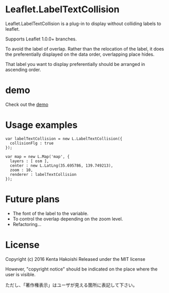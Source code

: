 # Leaflet.LabelTextCollision
Leaflet.LabelTextCollision is a plug-in to display without colliding labels to leaflet.

Supports Leaflet 1.0.0+ branches.

To avoid the label of overlap. Rather than the relocation of the label, it does the preferentially displayed on the data order, overlapping place hides.

That label you want to display preferentially should be arranged in ascending order.

# demo
Check out the <a href="https://yakitoritabetai.github.io/Leaflet.LabelTextCollision/">demo</a>


# Usage examples
```
var labelTextCollision = new L.LabelTextCollision({
  collisionFlg : true
});

var map = new L.Map('map', {
  layers : [ osm ],
  center : new L.LatLng(35.695786, 139.749213),
  zoom : 10,
  renderer : labelTextCollision
});
```

# Future plans
* The font of the label to the variable.
* To control the overlap depending on the zoom level.
* Refactoring...

# License
Copyright (c) 2016 Kenta Hakoishi
Released under the MIT license

However, "copyright notice" should be indicated on the place where the user is visible.

ただし、「著作権表示」はユーザが見える箇所に表記して下さい。
